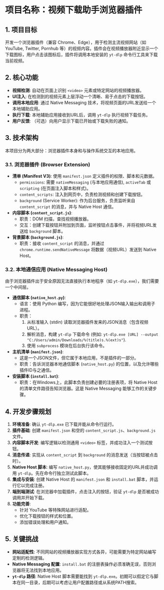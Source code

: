 # 项目名称：视频下载助手浏览器插件

## 1. 项目目标

开发一个浏览器插件（兼容 Chrome、Edge），用于检测主流视频网站（如 YouTube, Twitter, Pornhub 等）的视频内容。插件会在视频播放器附近显示一个下载图标，用户点击该图标后，插件将调用本地安装的 `yt-dlp` 命令行工具来下载当前视频。

## 2. 核心功能

- **视频检测**: 自动在页面上识别 `<video>` 元素或特定网站的视频播放器。
- **UI注入**: 在检测到的视频元素上层浮动一个清晰、易于点击的下载按钮。
- **调用本地应用**: 通过 Native Messaging 技术，将视频页面的URL发送给一个本地辅助应用。
- **执行下载**: 本地辅助应用接收到URL后，调用 `yt-dlp` 执行视频下载任务。
- **用户反馈**: （可选）向用户显示下载已开始或下载失败的通知。

## 3. 技术架构

本项目分为两大部分：浏览器插件本身和与操作系统交互的本地应用。

### 3.1. 浏览器插件 (Browser Extension)

- **清单 (Manifest V3)**: 使用 `manifest.json` 定义插件的权限、脚本和元数据。
  - `permissions`: 需要 `nativeMessaging` (与本地应用通信), `activeTab` 或 `scripting` (在页面注入脚本和样式)。
  - `content_scripts`: 注入到网页中，负责检测视频和创建下载按钮。
  - `background` (Service Worker): 作为后台服务，负责监听来自 `content_script` 的消息，并与 Native Host 通信。
- **内容脚本 (`content_script.js`)**:
  - 职责：DOM 扫描，查找视频播放器。
  - 交互：创建下载按钮并附加到页面，监听按钮点击事件，并将视频URL发送给 `background` 脚本。
- **背景脚本 (`background.js`)**:
  - 职责：接收 `content_script` 的消息，并通过 `chrome.runtime.sendNativeMessage` 将数据（视频URL）发送到 Native Host。

### 3.2. 本地通信应用 (Native Messaging Host)

由于浏览器插件出于安全原因无法直接执行本地程序（如 `yt-dlp.exe`），我们需要一个中间层。

- **通信脚本 (`native_host.py`)**:
  - 语言：使用 Python 编写，因为它能很好地处理JSON输入输出和调用子进程。
  - 职责：
    1.  从标准输入 (stdin) 读取浏览器插件发来的JSON消息（包含视频URL）。
    2.  解析消息，构建 `yt-dlp` 下载命令 (例如: `yt-dlp.exe [URL] --output "C:/Users/admin/Downloads/%(title)s.%(ext)s"`).
    3.  使用 `subprocess` 模块在后台执行该命令。
- **主机清单 (`manifest.json`)**:
  - 这是一个JSON文件，但它属于本地应用，不是插件的一部分。
  - 职责：告诉浏览器本地通信脚本 (`native_host.py`) 的位置，以及允许哪些插件ID与之通信。
- **安装脚本 (`install.bat`)**:
  - 职责：在Windows上，此脚本负责创建必要的注册表项，将 Native Host 的清单文件路径告知浏览器。这是 Native Messaging 能够工作的关键步骤。

## 4. 开发步骤规划

1.  **环境准备**: 确认 `yt-dlp.exe` 已下载并能从命令行运行。
2.  **插件基础**: 创建 `manifest.json` 和空的 `content_script.js`、`background.js` 文件。
3.  **内容脚本开发**: 编写逻辑以检测通用 `<video>` 标签，并成功注入一个测试按钮。
4.  **消息传递**: 实现从 `content_script` 到 `background` 的消息发送（当按钮被点击时）。
5.  **Native Host 脚本**: 编写 `native_host.py`，使其能够接收固定的URL并成功调用 `yt-dlp`。先在命令行独立测试此脚本。
6.  **集成与安装**: 创建 Native Host 的 `manifest.json` 和 `install.bat` 脚本，并运行它以完成注册。
7.  **端到端测试**: 在浏览器中加载插件，点击注入的按钮，验证 `yt-dlp` 是否被成功调用并开始下载。
8.  **功能完善**:
    - 针对 YouTube 等特殊网站进行适配。
    - 优化下载按钮的样式和位置。
    - 添加错误处理和用户通知。

## 5. 关键挑战

- **网站适配性**: 不同网站的视频播放器实现方式各异，可能需要为特定网站编写定制的检测逻辑。
- **Native Messaging 配置**: `install.bat` 的注册表操作必须准确无误，否则浏览器将无法找到本地应用。
- **`yt-dlp` 路径**: Native Host 脚本需要能找到 `yt-dlp.exe`。初期可以假定它与脚本在同一目录，后期可以考虑让用户配置路径或从系统PATH搜索。

